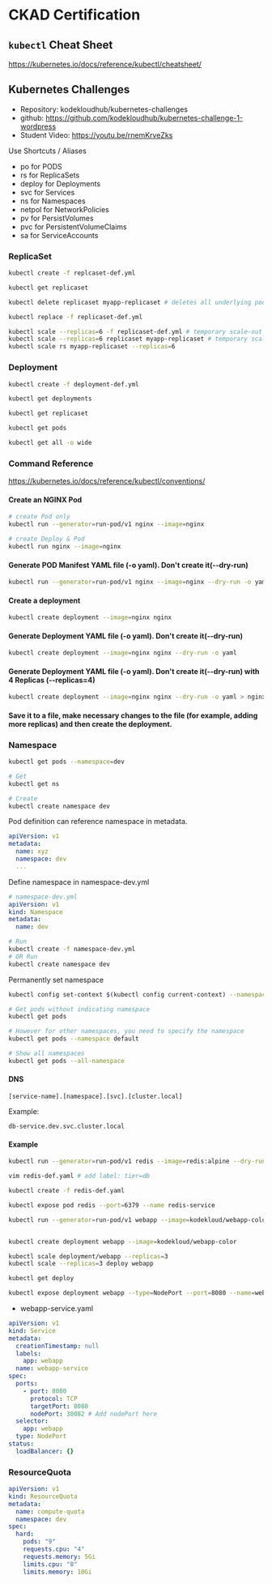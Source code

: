# CKAD Certification

## `kubectl` Cheat Sheet

https://kubernetes.io/docs/reference/kubectl/cheatsheet/

## Kubernetes Challenges

- Repository: kodekloudhub/kubernetes-challenges
- github: https://github.com/kodekloudhub/kubernetes-challenge-1-wordpress
- Student Video: https://youtu.be/rnemKrveZks

Use Shortcuts / Aliases
- po for PODS
- rs for ReplicaSets
- deploy for Deployments
- svc for Services
- ns for Namespaces
- netpol for NetworkPolicies
- pv for PersistVolumes
- pvc for PersistentVolumeClaims
- sa for ServiceAccounts

### ReplicaSet

```bash
kubectl create -f replcaset-def.yml

kubectl get replicaset

kubectl delete replicaset myapp-replicaset # deletes all underlying pods

kubectl replace -f replicaset-def.yml

kubectl scale --replicas=6 -f replicaset-def.yml # temporary scale-out
kubectl scale --replicas=6 replicaset myapp-replicaset # temporary scale-out
kubectl scale rs myapp-replicaset --replicas=6
```

### Deployment

```bash
kubectl create -f deployment-def.yml

kubectl get deployments

kubectl get replicaset

kubectl get pods

kubectl get all -o wide
```

### Command Reference

https://kubernetes.io/docs/reference/kubectl/conventions/

#### Create an NGINX Pod

```bash
# create Pod only
kubectl run --generator=run-pod/v1 nginx --image=nginx

# create Deploy & Pod
kubectl run nginx --image=nginx
```

#### Generate POD Manifest YAML file (-o yaml). Don't create it(--dry-run)

```bash
kubectl run --generator=run-pod/v1 nginx --image=nginx --dry-run -o yaml
```

#### Create a deployment

```bash
kubectl create deployment --image=nginx nginx
```

#### Generate Deployment YAML file (-o yaml). Don't create it(--dry-run)

```bash
kubectl create deployment --image=nginx nginx --dry-run -o yaml
```

#### Generate Deployment YAML file (-o yaml). Don't create it(--dry-run) with 4 Replicas (--replicas=4)

```bash
kubectl create deployment --image=nginx nginx --dry-run -o yaml > nginx-deployment.yaml
```

#### Save it to a file, make necessary changes to the file (for example, adding more replicas) and then create the deployment.

### Namespace

```bash
kubectl get pods --namespace=dev

# Get
kubectl get ns

# Create
kubectl create namespace dev
```

Pod definition can reference namespace in metadata.

```yaml
apiVersion: v1
metadata:
  name: xyz
  namespace: dev
  ...
```

Define namespace in namespace-dev.yml

```yaml
# namespace-dev.yml
apiVersion: v1
kind: Namespace
metadata:
  name: dev
```

```bash
# Run
kubectl create -f namespace-dev.yml
# OR Run
kubectl create namespace dev
```

Permanently set namespace

```bash
kubectl config set-context $(kubectl config current-context) --namespace=dev

# Get pods without indicating namespace
kubectl get pods

# However for other namespaces, you need to specify the namespace
kubectl get pods --namespace default

# Show all namespaces
kubectl get pods --all-namespace
```

#### DNS

```
[service-name].[namespace].[svc].[cluster.local]
```

Example:

```
db-service.dev.svc.cluster.local
```

#### Example

```bash
kubectl run --generator=run-pod/v1 redis --image=redis:alpine --dry-run -o yaml > redis-def.yaml

vim redis-def.yaml # add label: tier=db

kubectl create -f redis-def.yaml
```

```bash
kubectl expose pod redis --port=6379 --name redis-service

kubectl run --generator=run-pod/v1 webapp --image=kodekloud/webapp-color --replicas=3
```

```bash

kubectl create deployment webapp --image=kodekloud/webapp-color

kubectl scale deployment/webapp --replicas=3
kubectl scale --replicas=3 deploy webapp

kubectl get deploy

kubectl expose deployment webapp --type=NodePort --port=8080 --name=webapp-service --dry-run -o yaml > webapp-service.yaml
```

- webapp-service.yaml

```yaml
apiVersion: v1
kind: Service
metadata:
  creationTimestamp: null
  labels:
    app: webapp
  name: webapp-service
spec:
  ports:
    - port: 8080
      protocol: TCP
      targetPort: 8080
      nodePort: 30082 # Add nodePort here
  selector:
    app: webapp
  type: NodePort
status:
  loadBalancer: {}
```

### ResourceQuota

```yaml
apiVersion: v1
kind: ResourceQuota
metadata:
  name: compute-quota
  namespace: dev
spec:
  hard:
    pods: "9"
    requests.cpu: "4"
    requests.memory: 5Gi
    limits.cpu: "8"
    limits.memory: 10Gi
```
